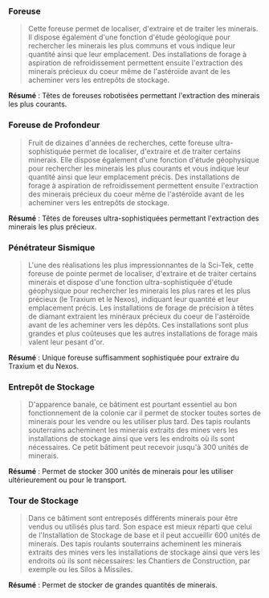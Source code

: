 ### Foreuse
> Cette foreuse permet de localiser, d'extraire et de traiter les minerais. Il dispose également d'une fonction d'étude géologique pour rechercher les minerais les plus communs et vous indique leur quantité ainsi que leur emplacement. Des installations de forage à aspiration de refroidissement permettent ensuite l'extraction des minerais précieux du coeur même de l'astéroïde avant de les acheminer vers les entrepôts de stockage.

**Résumé** : Têtes de foreuses robotisées permettant l'extraction des minerais les plus courants.

### Foreuse de Profondeur
> Fruit de dizaines d'années de recherches, cette foreuse ultra-sophistiquée permet de localiser, d'extraire et de traiter certains minerais. Elle dispose également d'une fonction d'étude géophysique pour rechercher les minerais les plus courants et vous indique leur quantité ainsi que leur emplacement précis. Des installations de forage à aspiration de refroidissement permettent ensuite l'extraction des minerais précieux du coeur même de l'astéroïde avant de les acheminer vers les entrepôts de stockage.

**Résumé** : Têtes de foreuses ultra-sophistiquées permettant l'extraction des minerais les plus précieux.

### Pénétrateur Sismique
> L'une des réalisations les plus impressionnantes de la Sci-Tek, cette foreuse de pointe permet de localiser, d'extraire et de traiter certains minerais et dispose d'une fonction ultra-sophistiquée d'étude géophysique pour rechercher les minerais les plus rares et les plus précieux (le Traxium et le Nexos), indiquant leur quantité et leur emplacement précis. Les installations de forage de précision à têtes de diamant extraient les minéraux précieux du coeur de l'astéroïde avant de les acheminer vers les dépôts. Ces installations sont plus grandes et plus coûteuses que les autres installations de forage mais valent leur pesant d'or.

**Résumé** : Unique foreuse suffisamment sophistiquée pour extraire du Traxium et du Nexos.

### Entrepôt de Stockage
> D'apparence banale, ce bâtiment est pourtant essentiel au bon fonctionnement de la colonie car il permet de stocker toutes sortes de minerais pour les vendre ou les utiliser plus tard. Des tapis roulants souterrains acheminent les minerais extraits des mines vers les installations de stockage ainsi que vers les endroits où ils sont nécessaires. Ce petit bâtiment peut recevoir jusqu'à 300 unités de minerais.

**Résumé** : Permet de stocker 300 unités de minerais pour les utiliser ultérieurement ou pour le transport.

### Tour de Stockage
> Dans ce bâtiment sont entreposés différents minerais pour être vendus ou utilisés plus tard. Son espace est mieux réparti que celui de l'Installation de Stockage de base et il peut accueillir 600 unités de minerais. Des tapis roulants souterrains acheminent les minerais extraits des mines vers les installations de stockage ainsi que vers les endroits où ils sont nécessaires: les Chantiers de Construction, par exemple ou les Silos à Missiles.

**Résumé** : Permet de stocker de grandes quantités de minerais.